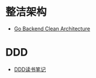 # 整洁架构
+ [Go Backend Clean Architecture](https://amitshekhar.me/blog/go-backend-clean-architecture)

# DDD
+ [DDD读书笔记](https://www.processon.com/view/5e55d17ee4b069f82a120d06?fromnew=1)
